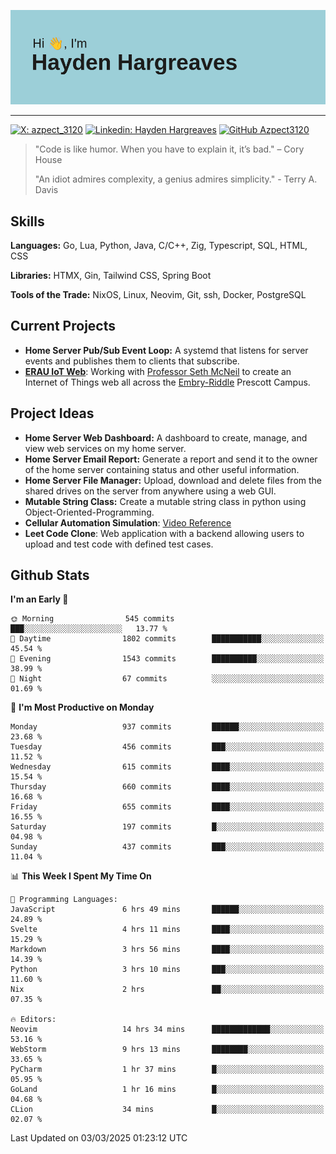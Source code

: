 ![Hayden Hargreaves](https://github.com/Azpect3120/Azpect3120/blob/master/download.png?raw=true)

<hr>

[![X: azpect_3120](https://img.shields.io/twitter/follow/azpect_3120?style=social)](https://x.com/azpect_3120)
[![Linkedin: Hayden Hargreaves](https://img.shields.io/badge/-Hayden%20Hargreaves-blue?style=flat-square&logo=Linkedin&logoColor=white&link=https://www.linkedin.com/in/hayden-hargreaves-37b2802a4/)](https://www.linkedin.com/in/hayden-hargreaves-37b2802a4/)
[![GitHub Azpect3120](https://img.shields.io/github/followers/azpect3120?label=follow&style=social)](https://github.com/azpect3120)

> "Code is like humor. When you have to explain it, it’s bad." – Cory House
> 
> "An idiot admires complexity, a genius admires simplicity." - Terry A. Davis


## Skills
**Languages:** Go, Lua, Python, Java, C/C++, Zig, Typescript, SQL, HTML, CSS 

**Libraries:** HTMX, Gin, Tailwind CSS, Spring Boot

**Tools of the Trade:** NixOS, Linux, Neovim, Git, ssh, Docker, PostgreSQL


## Current Projects 
- **Home Server Pub/Sub Event Loop:** A systemd that listens for server events and publishes them to clients that subscribe.
- **[ERAU IoT Web](https://github.com/Azpect3120/InternetOfThings)**: Working with [Professor Seth McNeil](https://github.com/semcneil) to create an Internet of Things web all across the [Embry-Riddle](https://erau.edu) Prescott Campus.


## Project Ideas
- **Home Server Web Dashboard:** A dashboard to create, manage, and view web services on my home server.
- **Home Server Email Report:** Generate a report and send it to the owner of the home server containing status and other useful information.
- **Home Server File Manager:** Upload, download and delete files from the shared drives on the server from anywhere using a web GUI.
- **Mutable String Class:** Create a mutable string class in python using Object-Oriented-Programming.
- **Cellular Automation Simulation**: [Video Reference](https://youtu.be/nr8biZfSZ3Y?si=kS962MMGRwKCgJ3Y&t=436)
- **Leet Code Clone**: Web application with a backend allowing users to upload and test code with defined test cases.

## Github Stats

<!--START_SECTION:waka-->
**I'm an Early 🐤** 

```text
🌞 Morning                545 commits         ███░░░░░░░░░░░░░░░░░░░░░░   13.77 % 
🌆 Daytime                1802 commits        ███████████░░░░░░░░░░░░░░   45.54 % 
🌃 Evening                1543 commits        ██████████░░░░░░░░░░░░░░░   38.99 % 
🌙 Night                  67 commits          ░░░░░░░░░░░░░░░░░░░░░░░░░   01.69 % 
```
📅 **I'm Most Productive on Monday** 

```text
Monday                   937 commits         ██████░░░░░░░░░░░░░░░░░░░   23.68 % 
Tuesday                  456 commits         ███░░░░░░░░░░░░░░░░░░░░░░   11.52 % 
Wednesday                615 commits         ████░░░░░░░░░░░░░░░░░░░░░   15.54 % 
Thursday                 660 commits         ████░░░░░░░░░░░░░░░░░░░░░   16.68 % 
Friday                   655 commits         ████░░░░░░░░░░░░░░░░░░░░░   16.55 % 
Saturday                 197 commits         █░░░░░░░░░░░░░░░░░░░░░░░░   04.98 % 
Sunday                   437 commits         ███░░░░░░░░░░░░░░░░░░░░░░   11.04 % 
```


📊 **This Week I Spent My Time On** 

```text
💬 Programming Languages: 
JavaScript               6 hrs 49 mins       ██████░░░░░░░░░░░░░░░░░░░   24.89 % 
Svelte                   4 hrs 11 mins       ████░░░░░░░░░░░░░░░░░░░░░   15.29 % 
Markdown                 3 hrs 56 mins       ████░░░░░░░░░░░░░░░░░░░░░   14.39 % 
Python                   3 hrs 10 mins       ███░░░░░░░░░░░░░░░░░░░░░░   11.60 % 
Nix                      2 hrs               ██░░░░░░░░░░░░░░░░░░░░░░░   07.35 % 

🔥 Editors: 
Neovim                   14 hrs 34 mins      █████████████░░░░░░░░░░░░   53.16 % 
WebStorm                 9 hrs 13 mins       ████████░░░░░░░░░░░░░░░░░   33.65 % 
PyCharm                  1 hr 37 mins        █░░░░░░░░░░░░░░░░░░░░░░░░   05.95 % 
GoLand                   1 hr 16 mins        █░░░░░░░░░░░░░░░░░░░░░░░░   04.68 % 
CLion                    34 mins             █░░░░░░░░░░░░░░░░░░░░░░░░   02.07 % 
```


 Last Updated on 03/03/2025 01:23:12 UTC
<!--END_SECTION:waka-->
